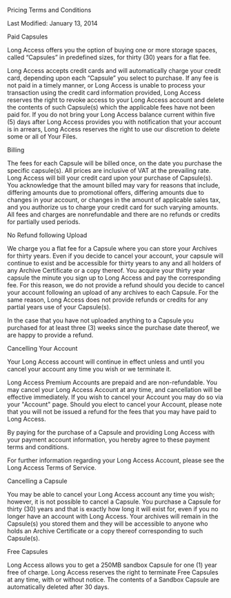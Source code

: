 Pricing Terms and Conditions

Last Modified: January 13, 2014

Paid Capsules

Long Access offers you the option of buying one or more storage spaces, called “Capsules” in predefined sizes, for thirty (30) years for a flat fee.

Long Access accepts credit cards and will automatically charge your credit card, depending upon each “Capsule” you select to purchase. If any fee is not paid in a timely manner, or Long Access is unable to process your transaction using the credit card information provided, Long Access reserves the right to revoke access to your Long Access account and delete the contents of such Capsule(s) which the applicable fees have not been paid for. If you do not bring your Long Access balance current within five (5) days after Long Access provides you with notification that your account is in arrears, Long Access reserves the right to use our discretion to delete some or all of Your Files.

Billing

The fees for each Capsule will be billed once, on the date you purchase the specific capsule(s). All prices are inclusive of VAT at the prevailing rate. Long Access will bill your credit card upon your purchase of Capsule(s). You acknowledge that the amount billed may vary for reasons that include, differing amounts due to promotional offers, differing amounts due to changes in your account, or changes in the amount of applicable sales tax, and you authorize us to charge your credit card for such varying amounts. All fees and charges are nonrefundable and there are no refunds or credits for partially used periods.

Νο Refund following Upload

We charge you a flat fee for a Capsule where you can store your Archives for thirty years. Even if you decide to cancel your account, your capsule will continue to exist and be accessible for thirty years to any and all holders of any Archive Certificate or a copy thereof. You acquire your thirty year capsule the minute you sign up to Long Access and pay the corresponding fee. For this reason, we do not provide a refund should you decide to cancel your account following an upload of any archives to each Capsule. For the same reason, Long Access does not provide refunds or credits for any partial years use of your Capsule(s).

In the case that you have not uploaded anything to a Capsule you purchased for at least three (3) weeks since the purchase date thereof, we are happy to provide a refund.

Cancelling Your Account

Your Long Access account will continue in effect unless and until you cancel your account any time you wish or we terminate it.

Long Access Premium Accounts are prepaid and are non-refundable. You may cancel your Long Access Account at any time, and cancellation will be effective immediately. If you wish to cancel your Account you may do so via your "Account" page. Should you elect to cancel your Account, please note that you will not be issued a refund for the fees that you may have paid to Long Access.

By paying for the purchase of a Capsule and providing Long Access with your payment account information, you hereby agree to these payment terms and conditions.

For further information regarding your Long Access Account, please see the Long Access Terms of Service.

Cancelling a Capsule

You may be able to cancel your Long Access account any time you wish; however, it is not possible to cancel a Capsule. You purchase a Capsule for thirty (30) years and that is exactly how long it will exist for, even if you no longer have an account with Long Access. Your archives will remain in the Capsule(s) you stored them and they will be accessible to anyone who holds an Archive Certificate or a copy thereof corresponding to such Capsule(s).

Free Capsules

Long Access allows you to get a 250MB sandbox Capsule for one (1) year free of charge. Long Access reserves the right to terminate Free Capsules at any time, with or without notice. The contents of a Sandbox Capsule are automatically deleted after 30 days.